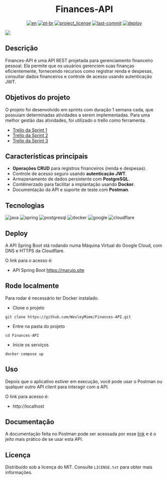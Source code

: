 <div align="center">
<h1> Finances-API </h1>

[![en][en-shield]][en-url]
[![pt-br][pt-br-shield]][pt-br-url]
[![project_license][license-shield]][license-url]
[![last-commit][commit-shield]][commit-url]
[![deploy][deploy-status]][deploy-url]

</div>

![](https://user-images.githubusercontent.com/55067868/191626878-96f58635-f938-40e5-acd7-7692d039c29d.png#vitrinedev)

## Descrição

Finances-API é uma API REST projetada para gerenciamento financeiro pessoal. Ela permite que os usuários gerenciem suas
finanças eficientemente, fornecendo recursos como registrar renda e despesas, consultar dados financeiros e controle de
acesso usando autenticação JWT.

## Objetivos do projeto

O projeto foi desenvolvido em sprints com duração 1 semana cada, que possuiam determinadas atividades a serem implementadas. Para uma melhor gestão das atividades, foi utilizado o trello como ferramenta.

- [Trello da Sprint 1](https://trello.com/b/ofAXrAlA/challenge-backend-semana-1)
- [Trello da Sprint 2](https://trello.com/b/tKBmD8P6/challenge-backend-semana-2)
- [Trello da Sprint 3](https://trello.com/b/qFYXUVXJ/challenge-backend-semana-3)

## Características principais

- **Operações CRUD** para registros financeiros (renda e despesas).
- Controle de acesso seguro usando **autenticação JWT**.
- Armazenamento de dados persistente com **PostgreSQL**.
- Contêinerzado para facilitar a implantação usando **Docker**.
- Documentação da API e suporte de teste com **Postman**.

## Tecnologias

![java] ![spring] ![postgresql] ![docker] ![google] ![cloudflare]

## Deploy

A API Spring Boot stá rodando numa Máquina Virtual do Google Cloud, com DNS e HTTPS da Cloudflare.

O link para o acesso é:

- API Spring Boot https://marujo.site

## Rode localmente

Para rodar é necessário ter Docker instalado.

- Clone o projeto

```
git clone https://github.com/WesleyMime/Finances-API.git
```

- Entre na pasta do projeto

```
cd Finances-API
```

- Inicie os serviços

```
docker compose up
```

## Uso

Depois que o aplicativo estiver em execução, você pode usar o Postman ou qualquer outro API client para interagir com a
API.

O link para acesso é:

- http://localhost

## Documentação

A documentação feita no Postman pode ser acessada por esse [link](https://documenter.getpostman.com/view/19203694/UVeGs6cv) e é o jeito mais prático de se usar esta API.

## Licença

Distribuído sob a licença do MIT. Consulte `LICENSE.txt` para obter mais informações.

[en-shield]: https://img.shields.io/badge/lang-en-green.svg?style=for-the-badge
[en-url]: https://github.com/WesleyMime/Finances-API/blob/main/README.md
[pt-br-shield]: https://img.shields.io/badge/lang-pt--br-lightdarkgreen.svg?style=for-the-badge
[pt-br-url]: https://github.com/WesleyMime/Finances-API/blob/main/README.pt-br.md
[commit-shield]: https://img.shields.io/github/last-commit/wesleymime/Finances-API.svg?style=for-the-badge
[commit-url]: https://github.com/wesleymime/Finances-API/commit
[license-shield]: https://img.shields.io/github/license/wesleymime/Finances-API.svg?style=for-the-badge
[license-url]: https://github.com/wesleymime/Finances-API/blob/master/LICENSE.txt
[deploy-status]: http://167.234.233.130:3001/api/badge/5/status?upColor=lightdarkgreen&style=for-the-badge
[deploy-url]: https://marujo.site/

[java]: https://img.shields.io/badge/Java-000000?logo=openjdk&logoColor=white&style=for-the-badge
[spring]: https://img.shields.io/badge/Spring%20Boot-6DB33F?logo=springboot&logoColor=fff&style=for-the-badge
[postgresql]: https://img.shields.io/badge/postgresql-4169E1?logo=postgresql&logoColor=white&style=for-the-badge
[docker]: https://img.shields.io/badge/docker-2496ED?logo=docker&logoColor=white&style=for-the-badge
[google]: https://img.shields.io/badge/Google%20Cloud-%234285F4.svg?logo=google-cloud&logoColor=white&style=for-the-badge
[cloudflare]: https://img.shields.io/badge/Cloudflare-F38020?logo=Cloudflare&logoColor=white&style=for-the-badge